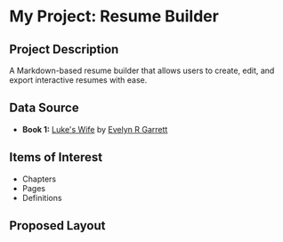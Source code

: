 # My Project: Resume Builder

## Project Description
A Markdown-based resume builder that allows users to create, edit, and export interactive resumes with ease.

## Data Source
- **Book 1:** [Luke's Wife](https://www.gutenberg.org/ebooks/71564) by [Evelyn R Garrett](https://www.gutenberg.org/ebooks/author/56019)

## Items of Interest
- Chapters
- Pages
- Definitions

## Proposed Layout
